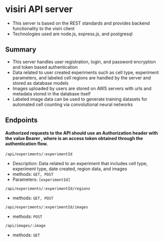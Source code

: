 # visiri API server
- This server is based on the REST standards and provides backend functionality to the visiri client
- Technologies used are node.js, express.js, and postgresql
## Summary
- This server handles user registration, login, and password encryption and token based authentication
- Data related to user created experiments such as cell type, experiment parameters, and labeled cell regions are handled by the server and stored as database models
- Images uploaded by users are stored on AWS servers with urls and metadata stored in the database itself
- Labeled image data can be used to generate training datasets for automated cell counting via convolutional neural networks

## Endpoints

#### Authorized requests to the API should use an Authorization header with the value Bearer <TOKEN>, where <TOKEN> is an access token obtained through the authentication flow.
  
`/api/experiments/:experimentId`
- Description: Data related to an experiment that includes cell type, experiment type, date created, region data, and images
- methods: `GET, POST`
- Parameters: `[experimentId]`

`/api/experiments/:experimentId/regions`
- methods: `GET, POST`

`/api/experiments/:experimentId/images`
- methods: `POST`

`/api/images/:image`
- methods: `GET`
